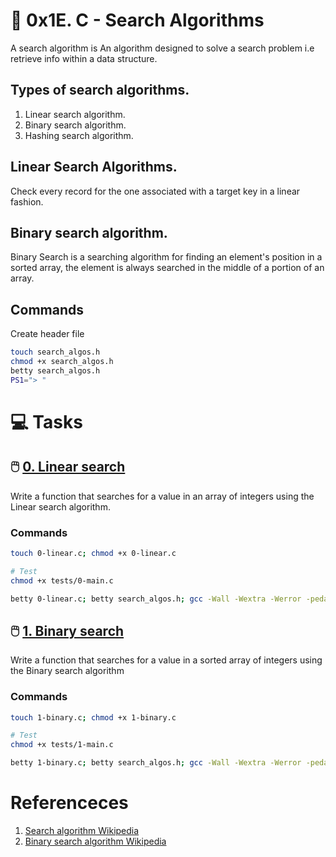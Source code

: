 # :book: 0x1E. C - Search Algorithms
A search algorithm is An algorithm designed to solve a search problem i.e retrieve info within a data structure.

## Types of search algorithms.
1.	Linear search algorithm.
2.	Binary search algorithm.
3.	Hashing search algorithm.

## Linear Search Algorithms.
Check every record for the one associated with a target key in a linear fashion.

## Binary search algorithm.
Binary Search is a searching algorithm for finding an element's position in a sorted array, the element is always searched in the middle of a portion of an array.

## Commands
Create header file
```bash
touch search_algos.h
chmod +x search_algos.h
betty search_algos.h
PS1="> "
```

# :computer: Tasks
## :computer_mouse: [0. Linear search](0-linear.c)
Write a function that searches for a value in an array of integers using the Linear search algorithm.

### Commands
```bash
touch 0-linear.c; chmod +x 0-linear.c

# Test
chmod +x tests/0-main.c

betty 0-linear.c; betty search_algos.h; gcc -Wall -Wextra -Werror -pedantic -std=gnu89 tests/0-main.c 0-linear.c -o 0-linear; ./0-linear 
```

## :computer_mouse: [1. Binary search](1-binary.c)
Write a function that searches for a value in a sorted array of integers using the Binary search algorithm

### Commands
```bash
touch 1-binary.c; chmod +x 1-binary.c

# Test
chmod +x tests/1-main.c 

betty 1-binary.c; betty search_algos.h; gcc -Wall -Wextra -Werror -pedantic -std=gnu89 tests/1-main.c  1-binary.c -o 1-binary; ./1-binary
```
# Referenceces
1. [Search algorithm Wikipedia](https://en.wikipedia.org/wiki/Search_algorithm)
1. [Binary search algorithm Wikipedia](https://en.wikipedia.org/wiki/Binary_search_algorithm)
